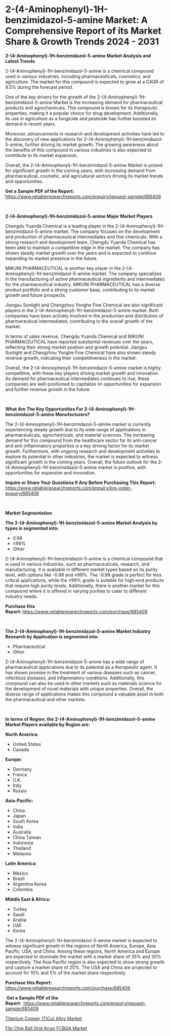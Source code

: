 <p><h1>2-(4-Aminophenyl)-1H-benzimidazol-5-amine Market: A Comprehensive Report of its Market Share & Growth Trends 2024 - 2031</h1></p><p><strong>2-(4-Aminophenyl)-1H-benzimidazol-5-amine Market Analysis and Latest Trends</strong></p>
<p><p>2-(4-Aminophenyl)-1H-benzimidazol-5-amine is a chemical compound used in various industries, including pharmaceuticals, cosmetics, and agriculture. The market for this compound is expected to grow at a CAGR of 9.5% during the forecast period. </p><p>One of the key drivers for the growth of the 2-(4-Aminophenyl)-1H-benzimidazol-5-amine Market is the increasing demand for pharmaceutical products and agrochemicals. This compound is known for its therapeutic properties, making it a popular choice for drug development. Additionally, its use in agriculture as a fungicide and pesticide has further boosted its demand in recent years.</p><p>Moreover, advancements in research and development activities have led to the discovery of new applications for 2-(4-Aminophenyl)-1H-benzimidazol-5-amine, further driving its market growth. The growing awareness about the benefits of this compound in various industries is also expected to contribute to its market expansion.</p><p>Overall, the 2-(4-Aminophenyl)-1H-benzimidazol-5-amine Market is poised for significant growth in the coming years, with increasing demand from pharmaceutical, cosmetic, and agricultural sectors driving its market trends and opportunities.</p></p>
<p><strong>Get a Sample PDF of the Report:&nbsp;</strong> <a href="https://www.reliableresearchreports.com/enquiry/request-sample/685409">https://www.reliableresearchreports.com/enquiry/request-sample/685409</a></p>
<p>&nbsp;</p>
<p><strong>2-(4-Aminophenyl)-1H-benzimidazol-5-amine Major Market Players</strong></p>
<p><p>Chengdu Yuanda Chemical is a leading player in the 2-(4-Aminophenyl)-1H-benzimidazol-5-amine market. The company focuses on the development and production of pharmaceutical intermediates and fine chemicals. With a strong research and development team, Chengdu Yuanda Chemical has been able to maintain a competitive edge in the market. The company has shown steady market growth over the years and is expected to continue expanding its market presence in the future.</p><p>MIKUNI PHARMACEUTICAL is another key player in the 2-(4-Aminophenyl)-1H-benzimidazol-5-amine market. The company specializes in the manufacturing of active pharmaceutical ingredients and intermediates for the pharmaceutical industry. MIKUNI PHARMACEUTICAL has a diverse product portfolio and a strong customer base, contributing to its market growth and future prospects.</p><p>Jiangsu Sunlight and Changzhou Yonghe Fine Chemical are also significant players in the 2-(4-Aminophenyl)-1H-benzimidazol-5-amine market. Both companies have been actively involved in the production and distribution of pharmaceutical intermediates, contributing to the overall growth of the market.</p><p>In terms of sales revenue, Chengdu Yuanda Chemical and MIKUNI PHARMACEUTICAL have reported substantial revenues over the years, reflecting their strong market position and growth potential. Jiangsu Sunlight and Changzhou Yonghe Fine Chemical have also shown steady revenue growth, indicating their competitiveness in the market.</p><p>Overall, the 2-(4-Aminophenyl)-1H-benzimidazol-5-amine market is highly competitive, with these key players driving market growth and innovation. As demand for pharmaceutical intermediates continues to rise, these companies are well-positioned to capitalize on opportunities for expansion and further revenue growth in the future.</p></p>
<p>&nbsp;</p>
<p><strong>What Are The Key Opportunities For 2-(4-Aminophenyl)-1H-benzimidazol-5-amine Manufacturers?</strong></p>
<p><p>The 2-(4-Aminophenyl)-1H-benzimidazol-5-amine market is currently experiencing steady growth due to its wide range of applications in pharmaceuticals, agrochemicals, and material sciences. The increasing demand for this compound from the healthcare sector for its anti-cancer and anti-inflammatory properties is a key driving factor for its market growth. Furthermore, with ongoing research and development activities to explore its potential in other industries, the market is expected to witness significant growth in the coming years. Overall, the future outlook for the 2-(4-Aminophenyl)-1H-benzimidazol-5-amine market is positive, with opportunities for expansion and innovation.</p></p>
<p><strong>Inquire or Share Your Questions If Any Before Purchasing This Report:</strong> <a href="https://www.reliableresearchreports.com/enquiry/pre-order-enquiry/685409">https://www.reliableresearchreports.com/enquiry/pre-order-enquiry/685409</a></p>
<p>&nbsp;</p>
<p><strong>Market Segmentation</strong></p>
<p><strong>The 2-(4-Aminophenyl)-1H-benzimidazol-5-amine Market Analysis by types is segmented into:</strong></p>
<p><ul><li>0.98</li><li>≥99%</li><li>Other</li></ul></p>
<p><p>2-(4-Aminophenyl)-1H-benzimidazol-5-amine is a chemical compound that is used in various industries, such as pharmaceuticals, research, and manufacturing. It is available in different market types based on its purity level, with options like -0.98 and ≥99%. The -0.98 grade is perfect for less critical applications, while the ≥99% grade is suitable for high-end products that require high purity levels. Additionally, there is another market for this compound where it is offered in varying purities to cater to different industry needs.</p></p>
<p><strong>Purchase this Report:&nbsp;</strong><a href="https://www.reliableresearchreports.com/purchase/685409">https://www.reliableresearchreports.com/purchase/685409</a></p>
<p>&nbsp;</p>
<p><strong>The 2-(4-Aminophenyl)-1H-benzimidazol-5-amine Market Industry Research by Application is segmented into:</strong></p>
<p><ul><li>Pharmaceutical</li><li>Other</li></ul></p>
<p><p>2-(4-Aminophenyl)-1H-benzimidazol-5-amine has a wide range of pharmaceutical applications due to its potential as a therapeutic agent. It has shown promise in the treatment of various diseases such as cancer, infectious diseases, and inflammatory conditions. Additionally, this compound can also be used in other markets such as materials science for the development of novel materials with unique properties. Overall, the diverse range of applications makes this compound a valuable asset in both the pharmaceutical and other markets.</p></p>
<p>&nbsp;</p>
<p><strong>In terms of Region, the 2-(4-Aminophenyl)-1H-benzimidazol-5-amine Market Players available by Region are:</strong></p>
<p>
    <p> <strong> North America: </strong>
        <ul>
            <li>United States</li>
            <li>Canada</li>
        </ul>
        </p> 
    <p> <strong> Europe: </strong>
        <ul>
            <li>Germany</li>
            <li>France</li>
            <li>U.K.</li>
            <li>Italy</li>
            <li>Russia</li>
        </ul>
        </p> 
    <p> <strong> Asia-Pacific: </strong>
        <ul>
            <li>China</li>
            <li>Japan</li>
            <li>South Korea</li>
            <li>India</li>
            <li>Australia</li>
            <li>China Taiwan</li>
            <li>Indonesia</li>
            <li>Thailand</li>
            <li>Malaysia</li>
        </ul>
        </p> 
    <p> <strong> Latin America: </strong>
        <ul>
            <li>Mexico</li>
            <li>Brazil</li>
            <li>Argentina Korea</li>
            <li>Colombia</li>
        </ul>
        </p> 
    <p> <strong> Middle East & Africa: </strong>
        <ul>
            <li>Turkey</li>
            <li>Saudi</li>
            <li>Arabia</li>
            <li>UAE</li>
            <li>Korea</li>
        </ul>
    </p>
    </p>
<p><p>The 2-(4-Aminophenyl)-1H-benzimidazol-5-amine market is expected to witness significant growth in the regions of North America, Europe, Asia Pacific, USA, and China. Among these regions, North America and Europe are expected to dominate the market with a market share of 35% and 30% respectively. The Asia Pacific region is also expected to show strong growth and capture a market share of 20%. The USA and China are projected to account for 10% and 5% of the market share respectively.</p></p>
<p><strong>Purchase this Report: </strong><a href="https://www.reliableresearchreports.com/purchase/685409">https://www.reliableresearchreports.com/purchase/685409</a></p>
<p>&nbsp;<strong>Get a Sample PDF of the Report:&nbsp;&nbsp;</strong><a href="https://www.reliableresearchreports.com/enquiry/request-sample/685409">https://www.reliableresearchreports.com/enquiry/request-sample/685409</a></p>
<p><strong></strong></p>
<p><p><a href="https://github.com/lataunyatinikmelvin59ilbd0dv/Market-Research-Report-List-1/blob/main/titanium-copper-ticu-alloy-market.md">Titanium Copper (TiCu) Alloy Market</a></p><p><a href="https://cute-banjo-8ca.notion.site/Flip-Chip-Ball-Grid-Array-FCBGA-Market-Size-Growing-and-Forecasted-for-period-from-2024-2031-and-p-5b6f35c6bd314bc49cd44ecb46e6789c">Flip Chip Ball Grid Array FCBGA Market</a></p></p>